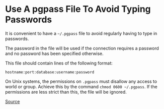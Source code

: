 # Use A pgpass File To Avoid Typing Passwords

It is convenient to have a `~/.pgpass` file to avoid regularly having to type in passwords.

The password in the file will be used if the connection requires a password and no password has been specified otherwise. 

This file should contain lines of the following format:

```
hostname:port:database:username:password
```

On Unix systems, the permissions on `.pgpass` must disallow any access to world or group. Achieve this by the command `chmod 0600 ~/.pgpass`. If the permissions are less strict than this, the file will be ignored.

[Source](http://www.postgresql.org/docs/9.5/static/libpq-pgpass.html)


